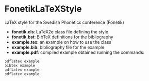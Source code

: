 # FonetikLaTeXStyle
LaTeX style for the Swedish Phonetics conference (Fonetik)

* __fonetik.cls__: LaTeX2e class file defining the style
* __fonetik.bst__: BibTeX definitions for the bibliography
* __example.tex__: an example on how to use the class
* __example.bib__: bibliography file for the example
* __example.pdf__: compiled example obtained running the commands:
```
pdflatex example
bibtex example
pdflatex example
pdflatex example
```